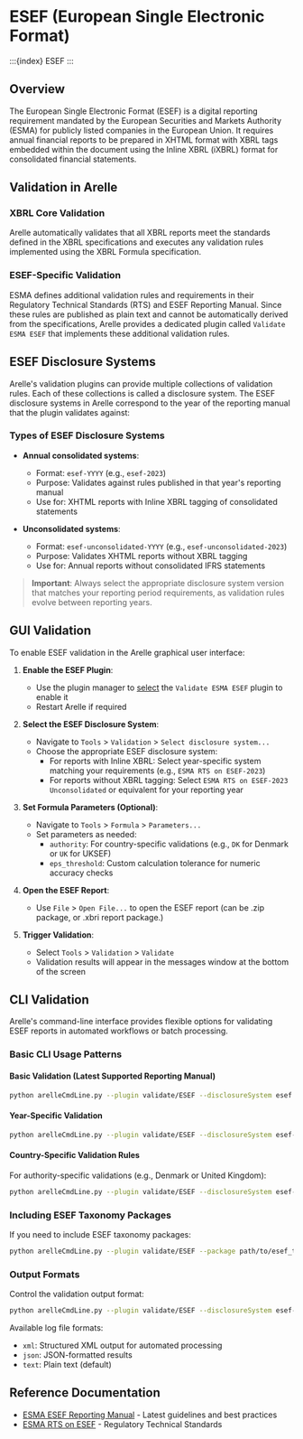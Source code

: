 # ESEF (European Single Electronic Format)

:::{index} ESEF
:::

## Overview

The European Single Electronic Format (ESEF) is a digital reporting requirement mandated by the European Securities and Markets Authority (ESMA) for publicly listed companies in the European Union. It requires annual financial reports to be prepared in XHTML format with XBRL tags embedded within the document using the Inline XBRL (iXBRL) format for consolidated financial statements.

## Validation in Arelle

### XBRL Core Validation

Arelle automatically validates that all XBRL reports meet the standards defined in the XBRL specifications and executes any validation rules implemented using the XBRL Formula specification.

### ESEF-Specific Validation

ESMA defines additional validation rules and requirements in their Regulatory Technical Standards (RTS) and ESEF Reporting Manual. Since these rules are published as plain text and cannot be automatically derived from the specifications, Arelle provides a dedicated plugin called `Validate ESMA ESEF` that implements these additional validation rules.

## ESEF Disclosure Systems

Arelle's validation plugins can provide multiple collections of validation rules. Each of these collections is called a disclosure system. The ESEF disclosure systems in Arelle correspond to the year of the reporting manual that the plugin validates against:

### Types of ESEF Disclosure Systems

- **Annual consolidated systems**:
  - Format: `esef-YYYY` (e.g., `esef-2023`)
  - Purpose: Validates against rules published in that year's reporting manual
  - Use for: XHTML reports with Inline XBRL tagging of consolidated statements

- **Unconsolidated systems**:
  - Format: `esef-unconsolidated-YYYY` (e.g., `esef-unconsolidated-2023`)
  - Purpose: Validates XHTML reports without XBRL tagging
  - Use for: Annual reports without consolidated IFRS statements

> **Important**: Always select the appropriate disclosure system version that matches your reporting period requirements, as validation rules evolve between reporting years.

## GUI Validation

To enable ESEF validation in the Arelle graphical user interface:

1. **Enable the ESEF Plugin**:
   - Use the plugin manager to [select][select-esef-gui-plugin] the `Validate ESMA ESEF` plugin to enable it
   - Restart Arelle if required

2. **Select the ESEF Disclosure System**:
   - Navigate to `Tools` > `Validation` > `Select disclosure system...`
   - Choose the appropriate ESEF disclosure system:
     - For reports with Inline XBRL: Select year-specific system matching your requirements (e.g., `ESMA RTS on ESEF-2023`)
     - For reports without XBRL tagging: Select `ESMA RTS on ESEF-2023 Unconsolidated` or equivalent for your reporting year

3. **Set Formula Parameters (Optional)**:
   - Navigate to `Tools` > `Formula` > `Parameters...`
   - Set parameters as needed:
     - `authority`: For country-specific validations (e.g., `DK` for Denmark or `UK` for UKSEF)
     - `eps_threshold`: Custom calculation tolerance for numeric accuracy checks

4. **Open the ESEF Report**:
   - Use `File` > `Open File...` to open the ESEF report (can be .zip package, or .xbri report package.)

5. **Trigger Validation**:
   - Select `Tools` > `Validation` > `Validate`
   - Validation results will appear in the messages window at the bottom of the screen

[select-esef-gui-plugin]: project:/plugins/using_with_gui.md#select

## CLI Validation

Arelle's command-line interface provides flexible options for validating ESEF reports in automated workflows or batch processing.

### Basic CLI Usage Patterns

#### Basic Validation (Latest Supported Reporting Manual)

```bash
python arelleCmdLine.py --plugin validate/ESEF --disclosureSystem esef --validate --file report.xbri
```

#### Year-Specific Validation

```bash
python arelleCmdLine.py --plugin validate/ESEF --disclosureSystem esef-2023 --validate --file report.zip
```

#### Country-Specific Validation Rules

For authority-specific validations (e.g., Denmark or United Kingdom):

```bash
python arelleCmdLine.py --plugin validate/ESEF --disclosureSystem esef-2023 --parameters "authority=DK" --validate --file report.zip
```

### Including ESEF Taxonomy Packages

If you need to include ESEF taxonomy packages:

```bash
python arelleCmdLine.py --plugin validate/ESEF --package path/to/esef_taxonomy.zip --disclosureSystem esef-2023 --validate --file report.zip
```

### Output Formats

Control the validation output format:

```bash
python arelleCmdLine.py --plugin validate/ESEF --disclosureSystem esef-2023 --validate --file report.zip --logFile results.xml
```

Available log file formats:

- `xml`: Structured XML output for automated processing
- `json`: JSON-formatted results
- `text`: Plain text (default)

## Reference Documentation

- [ESMA ESEF Reporting Manual](https://www.esma.europa.eu/document/esef-reporting-manual) - Latest guidelines and best practices
- [ESMA RTS on ESEF](https://eur-lex.europa.eu/legal-content/EN/TXT/?uri=CELEX:32019R0815) - Regulatory Technical Standards
